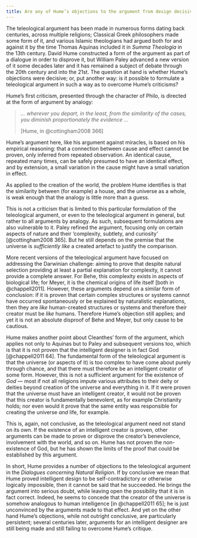 ```yaml
---
title: Are any of Hume’s objections to the argument from design decisive?
---
```


The teleological argument has been made in numerous forms dating back centuries, across multiple religions; Classical Greek philosophers made some form of it, and various Islamic theologians had argued both for and against it by the time Thomas Aquinas included it in _Summa Theologia_ in the 13th century. David Hume constructed a form of the argument as part of a dialogue in order to disprove it, but William Paley advanced a new version of it some decades later and it has remained a subject of debate through the 20th century and into the 21st. The question at hand is whether Hume’s objections were decisive; or, put another way: is it possible to formulate a teleological argument in such a way as to overcome Hume’s criticisms?

Hume’s first criticism, presented through the character of Philo, is directed at the form of argument by analogy:

> _… wherever you depart, in the least, from the similarity of the cases, you diminish proportionately the evidence …_
>  
> [Hume, in @cottingham2008 366]

Hume’s argument here, like his argument against miracles, is based on his empirical reasoning: that a connection between cause and effect cannot be proven, only inferred from repeated observation. An identical cause, repeated many times, can be safely presumed to have an identical effect, and by extension, a small variation in the cause might have a small variation in effect.

As applied to the creation of the world, the problem Hume identifies is that the similarity between (for example) a house, and the universe as a whole, is weak enough that the analogy is little more than a guess.

This is not a criticism that is limited to this particular formulation of the teleological argument, or even to the teleological argument in general, but rather to all arguments by analogy. As such, subsequent formulations are also vulnerable to it. Paley refined the argument, focusing only on certain aspects of nature and their ‘complexity, subtlety, and curiosity’ [@cottingham2008 365]. But he still depends on the premise that the universe is *sufficiently like* a created artefact to justify the comparison.

More recent versions of the teleological argument have focused on addressing the Darwinian challenge: aiming to prove that despite natural selection providing at least a partial explanation for complexity, it cannot provide a complete answer. For Behe, this complexity exists in aspects of biological life;  for Meyer, it is the chemical origins of life itself [both in @chappell2011]. However, these arguments depend on a similar form of conclusion: if it is proven that certain complex structures or systems cannot have occurred spontaneously or be explained by naturalistic explanations, then they are *like* human-created structures or systems and therefore their creator must be *like* humans. Therefore Hume’s objection still applies; and yet it is not an absolute disproof of Behe and Meyer, but only cause to be cautious.

Hume makes another point about Cleanthes’ form of the argument, which applies not only to Aquinas but to Paley and subsequent versions too, which is that it is not proven that the intelligent designer is in fact God [@chappell2011 64]. The fundamental form of the teleological argument is that the universe (or aspects of it) is too complex to have come about purely through chance, and that there must therefore be an intelligent creator of some form. However, this is not a sufficient argument for the existence of *God* — most if not all religions impute various attributes to their deity or deities beyond creation of the universe and everything in it. If it were proven that the universe must have an intelligent creator, it would not be proven that this creator is fundamentally benevolent, as for example Christianity holds; nor even would it prove that the same entity was responsible for creating the universe *and* life, for example.

This is, again, not conclusive, as the teleological argument need not stand on its own. If the existence of an intelligent creator is proven, other arguments can be made to prove or disprove the creator’s benevolence, involvement with the world, and so on. Hume has not proven the non-existence of God, but he has shown the limits of the proof that could be established by this argument.

In short, Hume provides a number of objections to the teleological argument in the *Dialogues concerning Natural Religion*. If by conclusive we mean that Hume proved intelligent design to be self-contradictory or otherwise logically impossible, then it cannot be said that he succeeded. He brings the argument into serious doubt, while leaving open the possibility that it is in fact correct. Indeed, he seems to concede that the creator of the universe is somehow analogous to human intelligence [in @chappell2011 65]; he is just unconvinced by the arguments made to that effect. And yet on the other hand Hume’s objections, while not outright conclusive, are particularly persistent; several centuries later, arguments for an intelligent designer are still being made and still failing to overcome Hume’s critique.